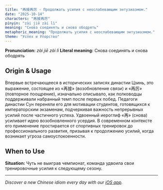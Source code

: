 ```yaml
---
title: "再接再厉 - Продолжать усилия с неослабевающим энтузиазмом."
date: "2025-10-14"
characters: "再接再厉"
pinyin: "zài jiē zài lì"
meaning: "Снова соединять и снова ободрять"
metaphoric_meaning: "Продолжать усилия с неослабевающим энтузиазмом."
theme: "Успех и Упорство"
---
```


**Pronunciation:** *zài jiē zài lì*
**Literal meaning:** Снова соединять и снова ободрять

## Origin & Usage

Впервые встречающееся в исторических записях династии Цзинь, это выражение, состоящее из «再接» (возобновление связи) и «再厉» (повторное поощрение), изначально описывало, как полководцы поддерживали набранный темп после первых побед. Педагоги династии Сун переняли его для мотивации студентов, готовящихся к императорским экзаменам, подчеркивая важность непрерывных усилий после частичного успеха. Удвоенный иероглиф «再» (снова) усиливает идею возобновленного усердия. В современном контексте его применение простирается от спортивных тренировок до профессионального развития, призывая к продолжению усилий, когда возникает угроза самоуспокоенности.

## When to Use

**Situation:** Чуть не выиграв чемпионат, команда удвоила свои тренировочные усилия к следующему сезону.

---

*Discover a new Chinese idiom every day with our [iOS app](https://apps.apple.com/us/app/daily-chinese-idioms/id6740611324).*
